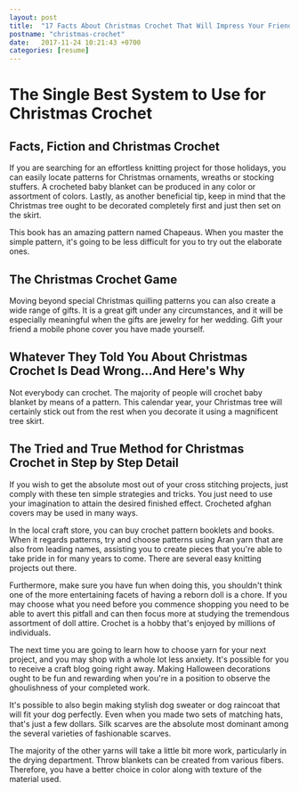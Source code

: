 ```yaml
---
layout: post
title:  "17 Facts About Christmas Crochet That Will Impress Your Friends"
postname: "christmas-crochet"
date:   2017-11-24 10:21:43 +0700
categories: [resume]
---
```

 The Single Best System to Use for Christmas Crochet 
=====================================================

 Facts, Fiction and Christmas Crochet 
--------------------------------------

If you are searching for an effortless knitting project for those holidays, you can easily locate patterns for Christmas ornaments, wreaths or stocking stuffers. A crocheted baby blanket can be produced in any color or assortment of colors. Lastly, as another beneficial tip, keep in mind that the Christmas tree ought to be decorated completely first and just then set on the skirt.

This book has an amazing pattern named Chapeaus. When you master the simple pattern, it's going to be less difficult for you to try out the elaborate ones.

 The Christmas Crochet Game 
----------------------------

Moving beyond special Christmas quilling patterns you can also create a wide range of gifts. It is a great gift under any circumstances, and it will be especially meaningful when the gifts are jewelry for her wedding. Gift your friend a mobile phone cover you have made yourself.

 Whatever They Told You About Christmas Crochet Is Dead Wrong...And Here's Why
------------------------------------------------------------------------------

Not everybody can crochet. The majority of people will crochet baby blanket by means of a pattern. This calendar year, your Christmas tree will certainly stick out from the rest when you decorate it using a magnificent tree skirt.

 The Tried and True Method for Christmas Crochet in Step by Step Detail 
------------------------------------------------------------------------

If you wish to get the absolute most out of your cross stitching projects, just comply with these ten simple strategies and tricks. You just need to use your imagination to attain the desired finished effect. Crocheted afghan covers may be used in many ways.

In the local craft store, you can buy crochet pattern booklets and books. When it regards patterns, try and choose patterns using Aran yarn that are also from leading names, assisting you to create pieces that you're able to take pride in for many years to come. There are several easy knitting projects out there.

Furthermore, make sure you have fun when doing this, you shouldn't think one of the more entertaining facets of having a reborn doll is a chore. If you may choose what you need before you commence shopping you need to be able to avert this pitfall and can then focus more at studying the tremendous assortment of doll attire. Crochet is a hobby that's enjoyed by millions of individuals.

The next time you are going to learn how to choose yarn for your next project, and you may shop with a whole lot less anxiety. It's possible for you to receive a craft blog going right away. Making Halloween decorations ought to be fun and rewarding when you're in a position to observe the ghoulishness of your completed work.

It's possible to also begin making stylish dog sweater or dog raincoat that will fit your dog perfectly. Even when you made two sets of matching hats, that's just a few dollars. Silk scarves are the absolute most dominant among the several varieties of fashionable scarves.

The majority of the other yarns will take a little bit more work, particularly in the drying department. Throw blankets can be created from various fibers. Therefore, you have a better choice in color along with texture of the material used.
